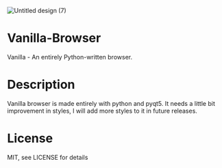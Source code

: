 ![Untitled design (7)](https://user-images.githubusercontent.com/96683285/194143414-90d1fd62-f010-4944-8428-bce5afb1d404.png)

# Vanilla-Browser
Vanilla - An entirely Python-written browser.

# Description
Vanilla browser is made entirely with python and pyqt5. It needs a little bit improvement in styles, I will add more styles to it in future releases.

# License
MIT, see LICENSE for details
